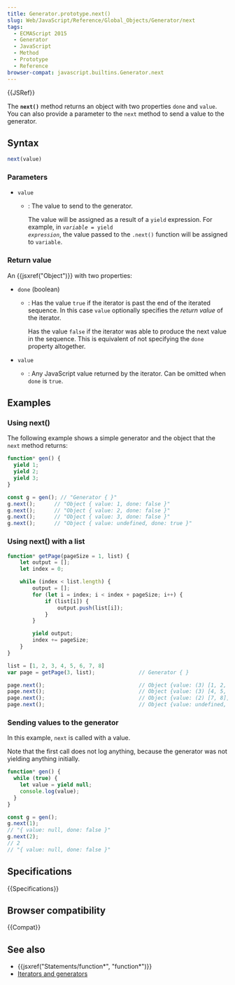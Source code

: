 ```yaml
---
title: Generator.prototype.next()
slug: Web/JavaScript/Reference/Global_Objects/Generator/next
tags:
  - ECMAScript 2015
  - Generator
  - JavaScript
  - Method
  - Prototype
  - Reference
browser-compat: javascript.builtins.Generator.next
---
```

{{JSRef}}

The **`next()`** method returns an object with two properties `done` and
`value`. You can also provide a parameter to the `next` method to send a value
to the generator.

## Syntax

```js
next(value)
```

### Parameters

- `value`

  - : The value to send to the generator.

    The value will be assigned as a result of a `yield` expression. For example,
    in <code><var>variable</var> = yield <var>expression</var></code>, the value
    passed to the `.next()` function will be assigned to `variable`.

### Return value

An {{jsxref("Object")}} with two properties:

- `done` (boolean)

  - : Has the value `true` if the iterator is past the end of the iterated
    sequence. In this case `value` optionally specifies the _return value_ of
    the iterator.

    Has the value `false` if the iterator was able to produce the next value in
    the sequence. This is equivalent of not specifying the `done` property
    altogether.

- `value`
  - : Any JavaScript value returned by the iterator. Can be omitted when `done`
    is `true`.

## Examples

### Using next()

The following example shows a simple generator and the object that the `next`
method returns:

```js
function* gen() {
  yield 1;
  yield 2;
  yield 3;
}

const g = gen(); // "Generator { }"
g.next();      // "Object { value: 1, done: false }"
g.next();      // "Object { value: 2, done: false }"
g.next();      // "Object { value: 3, done: false }"
g.next();      // "Object { value: undefined, done: true }"
```

### Using next() with a list

```js
function* getPage(pageSize = 1, list) {
    let output = [];
    let index = 0;

    while (index < list.length) {
        output = [];
        for (let i = index; i < index + pageSize; i++) {
            if (list[i]) {
                output.push(list[i]);
            }
        }

        yield output;
        index += pageSize;
    }
}

list = [1, 2, 3, 4, 5, 6, 7, 8]
var page = getPage(3, list);              // Generator { }

page.next();                              // Object {value: (3) [1, 2, 3], done: false}
page.next();                              // Object {value: (3) [4, 5, 6], done: false}
page.next();                              // Object {value: (2) [7, 8], done: false}
page.next();                              // Object {value: undefined, done: true}
```

### Sending values to the generator

In this example, `next` is called with a value.

Note that the first call does not log anything, because the generator was not
yielding anything initially.

```js
function* gen() {
  while (true) {
    let value = yield null;
    console.log(value);
  }
}

const g = gen();
g.next(1);
// "{ value: null, done: false }"
g.next(2);
// 2
// "{ value: null, done: false }"
```

## Specifications

{{Specifications}}

## Browser compatibility

{{Compat}}

## See also

- {{jsxref("Statements/function*", "function*")}}
- [Iterators and generators](/en-US/docs/Web/JavaScript/Guide/Iterators_and_Generators)
